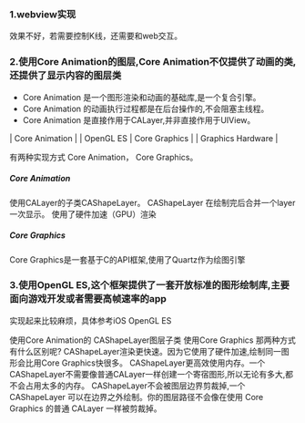
### 1.webview实现
效果不好，若需要控制K线，还需要和web交互。

### 2.使用Core Animation的图层,Core Animation不仅提供了动画的类,还提供了显示内容的图层类
* Core Animation 是一个图形渲染和动画的基础库,是一个复合引擎。
* Core Animation 的动画执行过程都是在后台操作的,不会阻塞主线程。 
* Core Animation 是直接作用于CALayer,并非直接作用于UIView。 

|       Core Animation       |
| OpenGL ES  | Core Graphics |
|     Graphics Hardware      |

有两种实现方式 Core Animation， Core Graphics。
##### Core Animation
使用CALayer的子类CAShapeLayer。
CAShapeLayer 在绘制完后合并一个layer一次显示。
使用了硬件加速（GPU）渲染


##### Core Graphics
Core Graphics是一套基于C的API框架,使用了Quartz作为绘图引擎



### 3.使用OpenGL ES,这个框架提供了一套开放标准的图形绘制库,主要面向游戏开发或者需要高帧速率的app
实现起来比较麻烦，具体参考iOS OpenGL ES

使用Core Animation的 CAShapeLayer图层子类
使用Core Graphics
那两种方式有什么区别呢?
CAShapeLayer渲染更快速。因为它使用了硬件加速,绘制同一图形会比用Core Graphics快很多。
CAShapeLayer更高效使用内存。一个CAShapeLayer不需要像普通CALayer一样创建一个寄宿图形,所以无论有多大,都不会占用太多的内存。
CAShapeLayer不会被图层边界剪裁掉,一个 CAShapeLayer 可以在边界之外绘制。你的图层路径不会像在使用 Core Graphics 的普通 CALayer 一样被剪裁掉。